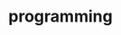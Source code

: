 ---
title: programming
menu:
  sidebar:
    name: programming
    identifier: programming
    weight: 10
---